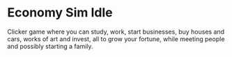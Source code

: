 # Economy Sim Idle

Clicker game where you can study, work, start businesses, buy houses and cars, works of art and invest, all to grow your fortune, while meeting people and possibly starting a family.

